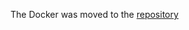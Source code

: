 The Docker was moved to the [repository](https://github.com/cantino/huginn/blob/master/doc/docker/install.md)